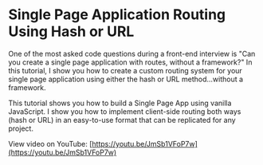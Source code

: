 # Single Page Application Routing Using Hash or URL

One of the most asked code questions during a front-end interview is "Can you create a single page application with routes, without a framework?" In this tutorial, I show you how to create a custom routing system for your single page application using either the hash or URL method...without a framework.

This tutorial shows you how to build a Single Page App using vanilla JavaScript. I show you how to implement client-side routing both ways (hash or URL) in an easy-to-use format that can be replicated for any project.

View video on YouTube: [https://youtu.be/JmSb1VFoP7w](https://youtu.be/JmSb1VFoP7w)
